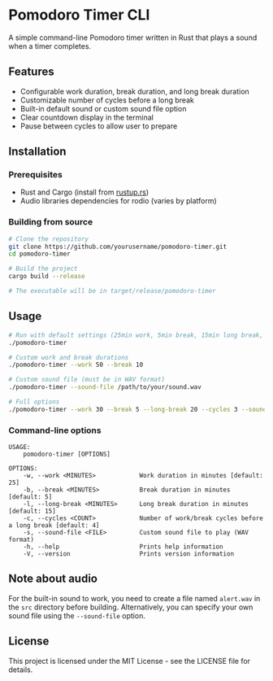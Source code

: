 # Pomodoro Timer CLI

A simple command-line Pomodoro timer written in Rust that plays a sound when a timer completes.

## Features

- Configurable work duration, break duration, and long break duration
- Customizable number of cycles before a long break
- Built-in default sound or custom sound file option
- Clear countdown display in the terminal
- Pause between cycles to allow user to prepare

## Installation

### Prerequisites

- Rust and Cargo (install from [rustup.rs](https://rustup.rs))
- Audio libraries dependencies for rodio (varies by platform)

### Building from source

```bash
# Clone the repository
git clone https://github.com/yourusername/pomodoro-timer.git
cd pomodoro-timer

# Build the project
cargo build --release

# The executable will be in target/release/pomodoro-timer
```

## Usage

```bash
# Run with default settings (25min work, 5min break, 15min long break, 4 cycles)
./pomodoro-timer

# Custom work and break durations
./pomodoro-timer --work 50 --break 10

# Custom sound file (must be in WAV format)
./pomodoro-timer --sound-file /path/to/your/sound.wav

# Full options
./pomodoro-timer --work 30 --break 5 --long-break 20 --cycles 3 --sound-file alarm.wav
```

### Command-line options

```
USAGE:
    pomodoro-timer [OPTIONS]

OPTIONS:
    -w, --work <MINUTES>            Work duration in minutes [default: 25]
    -b, --break <MINUTES>           Break duration in minutes [default: 5]
    -l, --long-break <MINUTES>      Long break duration in minutes [default: 15]
    -c, --cycles <COUNT>            Number of work/break cycles before a long break [default: 4]
    -s, --sound-file <FILE>         Custom sound file to play (WAV format)
    -h, --help                      Prints help information
    -V, --version                   Prints version information
```

## Note about audio

For the built-in sound to work, you need to create a file named `alert.wav` in the `src` directory before building. Alternatively, you can specify your own sound file using the `--sound-file` option.

## License

This project is licensed under the MIT License - see the LICENSE file for details.
